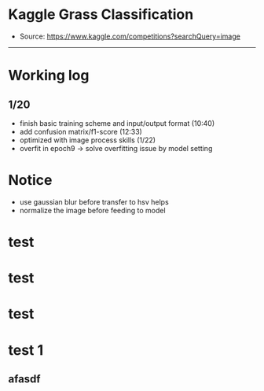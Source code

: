 # Kaggle Grass Classification
* Source: https://www.kaggle.com/competitions?searchQuery=image
---

# Working log
## 1/20
* finish basic training scheme and input/output format (10:40)
* add confusion matrix/f1-score (12:33)
* optimized with image process skills (1/22)
* overfit in epoch9 -> solve overfitting issue by model setting

# Notice
* use gaussian blur before transfer to hsv helps
* normalize the image before feeding to model

# test
# test
# test


# test 1 
## afasdf